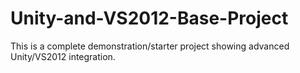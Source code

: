 # Unity-and-VS2012-Base-Project

This is a complete demonstration/starter project showing advanced Unity/VS2012 integration.